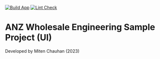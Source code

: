 [![Build App](https://github.com/mcking49/banking-app/actions/workflows/build.yml/badge.svg)](https://github.com/mcking49/banking-app/actions/workflows/build.yml)
[![Lint Check](https://github.com/mcking49/banking-app/actions/workflows/lint.yml/badge.svg)](https://github.com/mcking49/banking-app/actions/workflows/lint.yml)

# ANZ Wholesale Engineering Sample Project (UI)

Developed by Miten Chauhan (2023)
